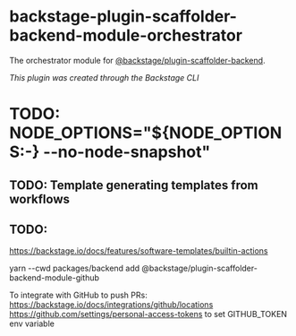 # backstage-plugin-scaffolder-backend-module-orchestrator

The orchestrator module for [@backstage/plugin-scaffolder-backend](https://www.npmjs.com/package/@backstage/plugin-scaffolder-backend).

_This plugin was created through the Backstage CLI_

# TODO: NODE_OPTIONS="${NODE_OPTIONS:-} --no-node-snapshot"

## TODO: Template generating templates from workflows

## TODO:

https://backstage.io/docs/features/software-templates/builtin-actions

yarn --cwd packages/backend add @backstage/plugin-scaffolder-backend-module-github

To integrate with GitHub to push PRs:
https://backstage.io/docs/integrations/github/locations
https://github.com/settings/personal-access-tokens to set GITHUB_TOKEN env variable
